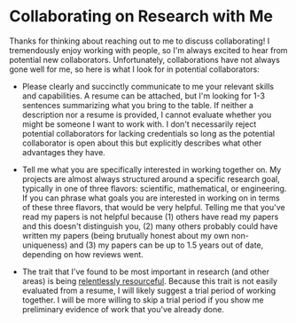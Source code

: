 # Collaborating on Research with Me

Thanks for thinking about reaching out to me to discuss collaborating! I tremendously enjoy working with people, so
I'm always excited to hear from potential new collaborators. Unfortunately, collaborations have not always gone well for me,
so here is what I look for in potential collaborators:

- Please clearly and succinctly communicate to me your relevant skills and capabilities. A resume can be attached, but I'm looking
  for 1-3 sentences summarizing what you bring to the table. If neither a description nor
  a resume is provided, I cannot evaluate whether you might be someone I want to work with.
  I don't necessarily reject potential collaborators for lacking credentials so long as the potential collaborator is open
  about this but explicitly describes what other advantages they have.

-  Tell me what you are specifically interested in working together on. My projects are almost always structured
around a specific research goal, typically in one of three flavors: scientific, mathematical, or engineering. If you can phrase
what goals you are interested in working on in terms of these three flavors, that would be very helpful. Telling me that you've
read my papers is not helpful because (1) others have read my papers and this doesn't distinguish you, (2) many others probably
could have written my papers (being brutually honest about my own non-uniqueness) and (3) my papers can be up to 1.5 years
out of date, depending on how reviews went.

- The trait that I've found to be most important in research (and other areas) is being
[relentlessly resourceful](https://www.paulgraham.com/relres.html). Because this trait is not easily evaluated from a resume,
I will likely suggest a trial period of working together. I will be more willing to skip a trial period if you show me
preliminary evidence of work that you've already done.
